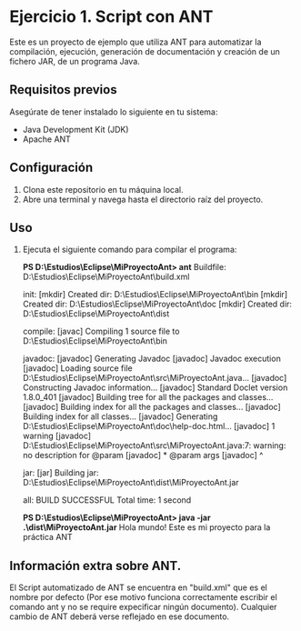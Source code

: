 # Ejercicio 1. Script con ANT

Este es un proyecto de ejemplo que utiliza ANT para automatizar la compilación, ejecución, generación de documentación y creación de un fichero JAR, de un programa Java.

## Requisitos previos

Asegúrate de tener instalado lo siguiente en tu sistema:

- Java Development Kit (JDK)
- Apache ANT

## Configuración

1. Clona este repositorio en tu máquina local.
2. Abre una terminal y navega hasta el directorio raíz del proyecto.

## Uso

1. Ejecuta el siguiente comando para compilar el programa:

    **PS D:\Estudios\Eclipse\MiProyectoAnt> ant**
    Buildfile: D:\Estudios\Eclipse\MiProyectoAnt\build.xml

    init:
        [mkdir] Created dir: D:\Estudios\Eclipse\MiProyectoAnt\bin
        [mkdir] Created dir: D:\Estudios\Eclipse\MiProyectoAnt\doc
        [mkdir] Created dir: D:\Estudios\Eclipse\MiProyectoAnt\dist

    compile:
        [javac] Compiling 1 source file to D:\Estudios\Eclipse\MiProyectoAnt\bin

    javadoc:
        [javadoc] Generating Javadoc
        [javadoc] Javadoc execution
        [javadoc] Loading source file D:\Estudios\Eclipse\MiProyectoAnt\src\MiProyectoAnt.java...
        [javadoc] Constructing Javadoc information...
        [javadoc] Standard Doclet version 1.8.0_401
        [javadoc] Building tree for all the packages and classes...
        [javadoc] Building index for all the packages and classes...
        [javadoc] Building index for all classes...
        [javadoc] Generating D:\Estudios\Eclipse\MiProyectoAnt\doc\help-doc.html...
        [javadoc] 1 warning
        [javadoc] D:\Estudios\Eclipse\MiProyectoAnt\src\MiProyectoAnt.java:7: warning: no description for @param
        [javadoc]      * @param args
        [javadoc]        ^

    jar:
        [jar] Building jar: D:\Estudios\Eclipse\MiProyectoAnt\dist\MiProyectoAnt.jar

    all:
        BUILD SUCCESSFUL
        Total time: 1 second

    **PS D:\Estudios\Eclipse\MiProyectoAnt> java -jar .\dist\MiProyectoAnt.jar**
    Hola mundo! Este es mi proyecto para la práctica ANT

## Información extra sobre ANT.

El Script automatizado de ANT se encuentra en "build.xml" que es el nombre por defecto (Por ese motivo funciona correctamente escribir el comando ant y no se require expecificar ningún documento). 
Cualquier cambio de ANT deberá verse reflejado en ese documento.